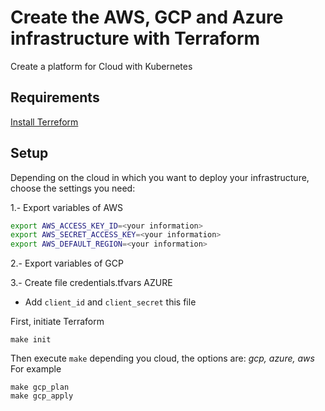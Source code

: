# Create the AWS, GCP and Azure infrastructure with Terraform

Create a platform for Cloud with Kubernetes

## Requirements

[Install Terreform ](https://www.terraform.io/downloads.html)


## Setup

Depending on the cloud in which you want to deploy your infrastructure, choose the settings you need:

1.- Export variables of AWS
```bash
export AWS_ACCESS_KEY_ID=<your information>
export AWS_SECRET_ACCESS_KEY=<your information>
export AWS_DEFAULT_REGION=<your information>
```
2.- Export variables of   GCP

3.- Create file credentials.tfvars  AZURE

* Add `client_id` and `client_secret` this file


First, initiate Terraform

```
make init
```
Then execute `make` depending you cloud, the options are:  *gcp, azure, aws*
For example
```
make gcp_plan
make gcp_apply
```
